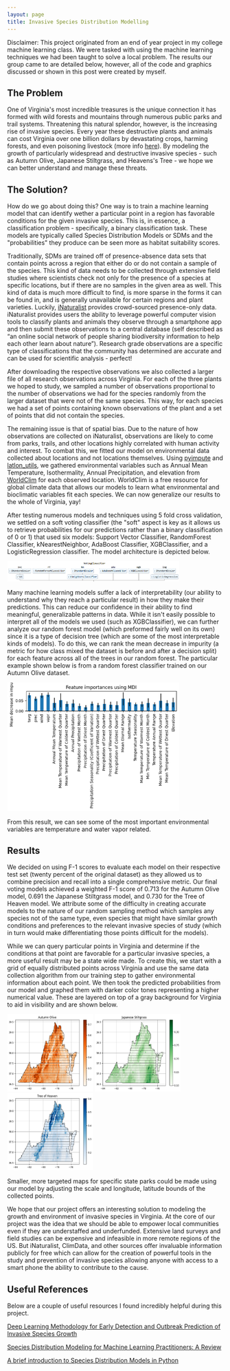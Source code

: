 ```yaml
---
layout: page
title: Invasive Species Distribution Modelling
---
```


Disclaimer: This project originated from an end of year project in my college machine learning class. We were tasked with using the machine learning techniques we had been taught to solve a local problem. The results our group came to are detailed below, however, all of the code and graphics discussed or shown in this post were created by myself.  

## The Problem

One of Virginia's most incredible treasures is the unique connection it has formed with wild forests and mountains through numerous public parks and trail systems. Threatening this natural splendor, however, is the increasing rise of invasive species. Every year these destructive plants and animals can cost Virginia over one billion dollars by devastating crops, harming forests, and even poisoning livestock (more info [here](https://www.dcr.virginia.gov/insights/how-invasive-species-have-reshaped-virginias-land)). By modeling the growth of particularly widespread and destructive invasive species - such as Autumn Olive, Japanese Stiltgrass, and  Heavens's Tree - we hope we can better understand and manage these threats. 


## The Solution?

How do we go about doing this? One way is to train a machine learning model that can identify wether a particular point in a region has favorable conditions for the given invasive species. This is, in essence, a classification problem - specifically, a binary classification task. These models are typically called Species Distribution Models or SDMs and the "probabilities" they produce can be seen more as habitat suitability scores. 
  

Traditionally, SDMs are trained off of presence-absence data sets that contain points across a region that either do or do not contain a sample of the species. This kind of data needs to be collected through extensive field studies where scientists check not only for the presence of a species at specific locations, but if there are no samples in the given area as well. This kind of data is much more difficult to find, is more sparse in the forms it can be found in, and is generally unavailable for certain regions and plant varieties. Luckily, [iNaturalist](https://www.inaturalist.org) provides crowd-sourced presence-only data. iNaturalist provides users the ability to leverage powerful computer vision tools to classify plants and animals they observe through a smartphone app and then submit these observations to a central database (self described as “an online social network of people sharing biodiversity information to help each other learn about nature”). Research grade observations are a specific type of classifications that the community has determined are accurate and can be used for scientific analysis - perfect! 

After downloading the respective observations we also collected a larger file of all research observations across Virginia. For each of the three plants we hoped to study, we sampled a number of observations proportional to the number of observations we had for the species randomly from the larger dataset that were not of the same species. This way, for each species we had a set of points containing known observations of the plant and a set of points that did not contain the species. 

The remaining issue is that of spatial bias. Due to the nature of how observations are collected on iNaturalist, observations are likely to come from parks, trails, and other locations highly correlated with human activity and interest. To combat this, we fitted our model on environmental data collected about locations and not locations themselves. Using [pyimpute](https://github.com/perrygeo/pyimpute) and [latlon_utils](https://github.com/Chilipp/latlon-utils), we gathered environmental variables such as Annual Mean Temperature, Isothermality, Annual Precipitation, and elevation from [WorldClim](https://www.worldclim.org/) for each observed location. WorldClim is a free resource for global climate data that allows our models to learn what environmental and bioclimatic variables fit each species. We can now generalize our results to the whole of Virginia, yay!

After testing numerous models and techniques using 5 fold cross validation, we settled on a soft voting classifier (the "soft" aspect is key as it allows us to retrieve probabilities for our predictions rather than a binary classification of 0 or 1) that used six models: Support Vector Classifier, RandomForest Classifier, kNearestNeighbor, AdaBoost Classifier, XGBClassifier, and a LogisticRegression classifier. The model architecture is depicted below.

<img src="./invasive/classifier.png" width=400>

Many machine learning models suffer a lack of interpretability (our ability to understand why they reach a particular result) in how they make their predictions. This can reduce our confidence in their ability to find meaningful, generalizable patterns in data. While it isn't easily possible to interpret all of the models we used (such as XGBClassifier), we can further analyze our random forest model (which preformed fairly well on its own) since it is a type of decision tree (which are some of the most interpretable kinds of models). To do this, we can rank the mean decrease in impurity (a metric for how class mixed the dataset is before and after a decision split) for each feature across all of the trees in our random forest. The particular example shown below is from a random forest classifier trained on our Autumn Olive dataset.

<img src="./invasive/featureimportance.png" width=400>

From this result, we can see some of the most important environmental variables are temperature and water vapor related.

## Results

We decided on using F-1 scores to evaluate each model on their respective test set (twenty percent of the original
dataset) as they allowed us to combine precision and recall into a single comprehensive metric. Our final voting models
achieved a weighted F-1 score of 0.713 for the Autumn Olive model, 0.691 the Japanese Stiltgrass model, and 0.730
for the Tree of Heaven model. We attribute some of the difficulty in creating accurate models to the nature of our
random sampling method which samples any species not of the same type, even species that might have similar growth
conditions and preferences to the relevant invasive species of study (which in turn would make differentiating those
points difficult for the models).


While we can query particular points in Virginia and determine if the conditions at that point are favorable for a particular invasive species, a more useful result may be a state wide made. To create this, we start with a grid of equally distributed points across Virginia and use the same data collection algorithm from our training step to gather environmental information about each point. We then took the predicted probabilities from our model and graphed them with darker color tones representing a higher numerical value. These are layered on top of a gray background for Virginia to aid in visibility and are shown below. 

<img src="./invasive/autumnmap.png" width=200 height=180> <img src="./invasive/stiltgrassmap.png" width=200 height=180> <img src="./invasive/treemap.png" width=200 height=180>


Smaller, more targeted maps for specific state parks could be made using our model by adjusting the scale and longitude, latitude bounds of the collected points. 

We hope that our project offers an interesting solution to modeling the growth and environment of invasive species in Virginia. At the core of our project was the idea that we should be able to empower local communities even if they are understaffed and underfunded. Extensive land surveys and field studies can be expensive and infeasible in more remote regions of the US. But iNaturalist, ClimData, and other sources offer invaluable information publicly for free which can allow for the creation of powerful tools in the study and prevention of invasive species allowing anyone with access to a smart phone the ability to contribute to the cause.  


## Useful References

Below are a couple of useful resources I found incredibly helpful during this project. 

[Deep Learning Methodology for Early Detection and Outbreak Prediction of Invasive Species Growth](https://openaccess.thecvf.com/content/WACV2023/papers/Elias_Deep_Learning_Methodology_for_Early_Detection_and_Outbreak_Prediction_of_WACV_2023_paper.pdf)

[Species Distribution Modeling for Machine Learning Practitioners: A Review](https://dl.acm.org/doi/fullHtml/10.1145/3460112.3471966)

[A brief introduction to Species Distribution Models in Python](https://daniel-furman.github.io/Python-species-distribution-modeling/)